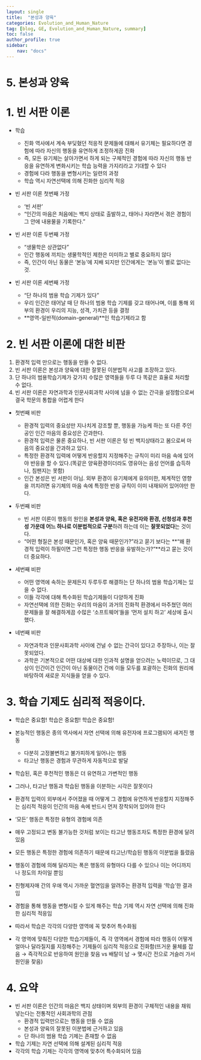 ```yaml
---
layout: single
title:  "본성과 양육"
categories: Evolution_and_Human_Nature
tag: [blog, GE, Evolution_and_Human_Nature, summary]
toc: false
author_profile: true
sidebar:
    nav: "docs"
---
```


# 5. 본성과 양육

# 1. 빈 서판 이론

- 학습
    - 진화 역사에서 계속 부딪혔던 적응적 문제들에 대해서 유기체는 필요하다면 경험에 따라 자신의 행동을 유연하게 조정하게끔 진화
    - 즉, 모든 유기체는 살아가면서 하게 되는 구체적인 경험에 따라 자신의 행동 반응을 유연하게 변화시키는 학습 능력을 가지리라고 기대할 수 있다
    - 경험에 다라 행동을 변형시키는 일련의 과정
    - 학습 역시 자연선택에 의해 진화한 심리적 적응

- 빈 서판 이론 첫번째 가정
    - ‘빈 서판’
    - “인간의 마음은 처음에는 백지 상태로 출발하고, 태어나 자라면서 겪은 경험이 그 안에 내용물을 기록한다.”
- 빈 서판 이론 두번째 가정
    - “생물학은 상관없다”
    - 인간 행동에 끼치는 생물학적인 제한은 미미하고 별로 중요하지 않다
    - 즉, 인간이 아닌 동물은 ‘본능’에 지배 되지만 인간에게는 ‘본능’이 별로 없다는 것.
- 빈 서판 이론 세번째 가정
    - “단 하나의 범용 학습 기제가 있다”
    - 우리 인간은 태어날 때 단 하나의 범용 학습 기제를 갖고 태어나며, 이를 통해 외부의 환경이 우리의 지능, 성격, 가치관 등을 결정
    - **영역-일반적(domain-general)**인 학습기제라고 함
    

# 2. 빈 서판 이론에 대한 비판

1. 환경적 입력 만으로는 행동을 만들 수 없다.
2. 빈 서판 이론은 본성과 양육에 대한 잘못된 이분법적 사고를 조장하고 있다.
3. 단 하나의 범용학습기제가 갖가지 수많은 영역들을 두루 다 똑같은 효율로 처리할 수 없다.
4. 빈 서판 이론은 자연과학과 인문사회과학 사이에 넘을 수 없는 간극을 설정함으로써 결국 학문의 통합을 어렵게 한다

- 첫번째 비판
    - 환경적 입력의 중요성만 지나치게 강조할 뿐, 행동을 가능케 하는 또 다른 주인공인 인간 마음의 중요성은 간과한다.
    - 환경적 입력은 물론 중요하나, 빈 서판 이론은 텅 빈 백지상태라고 봄으로써 마음의 중요성을 간과하고 있다.
    - 특정한 환경적 입력에 어떻게 반응할지 지정해주는 규칙이 미리 마음 속에 있어야 반응을 할 수 있다.(똑같은 양육환경이더라도 영유아는 음성 언어를 습득하나, 침팬지는 못함)
    - 인간 본성은 빈 서판이 아님. 외부 환경이 유기체에게 유의미한, 체계적인 영향을 끼치려면 유기체의 마음 속에 특정한 반응 규칙이 이미 내재되어 있어야만 한다.

- 두번째 비판
    - 빈 서판 이론이 행동의 원인을 **본성과 양육, 혹은 유전자와 환경, 선청성과 후천성 가운데 어느 하나로 이분법적으로 구분**하려 하는데 이는 **잘못되었다**는 것이다.
    - “어떤 형질은 본성 때문인가, 혹은 양육 때문인가?”라고 묻기 보다는 **“왜 환경적 입력이 하필이면 그런 특정한 행동 반응을 유발하는가?”**라고 묻는 것이 더 중요하다.

- 세번째 비판
    - 어떤 영역에 속하는 문제든지 두루두루 해결하는 단 하나의 범용 학습기제는 있을 수 없다.
    - 이들 각각에 대해 특수화된 학습기제들이 다양하게 진화
    - 자연선택에 의한 진화는 우리의 마음이 과거의 진화적 환경에서 마주쳤던 여러 문제들을 잘 해결하게끔 수많은 ‘소프트웨어’들을 ‘먼저 설치 하고’ 세상에 출시했다.

- 네번째 비판
    - 자연과학과 인문사회과학 사이에 건널 수 없는 간극이 있다고 주장하나, 이는 잘못되었다.
    - 과학은 기본적으로 어떤 대상에 대한 인과적 설명을 얻으려는 노력이므로, 그 대상이 인간이건 인간이 아닌 동물이건 간에 이들 모두를 포괄하는 진화의 원리에 바탕하여 새로운 지식들을 얻을 수 있다.

# 3. 학습 기제도 심리적 적응이다.

- 학습은 중요함! 학습은 중요함! 학습은 중요함!
- 본능적인 행동은 종의 역사에서 자연 선택에 의해 유전자에 프로그램되어 새겨진 행동
    - 다분히 고정불변하고 불가피하게 일어나는 행동
    - 타고난 행동은 경험과 무관하게 자동적으로 발달
    
- 학습된, 혹은 후천적인 행동은 더 유연하고 가변적인 행동

- 그러나, 타고난 행동과 학습된 행동을 이분하는 시각은 잘못이다
- 환경적 입력이 외부에서 주어졌을 때 어떻게 그 경험에 유연하게 반응할지 지정해주는 심리적 적응이 인간의 마음 속에 반드시 먼저 장착되어 있어야 한다
- ‘모든’ 행동은 특정한 유형의 경험에 의존
- 매우 고정되고 변동 불가능한 것처럼 보이는 타고난 행동조차도 특정한 환경에 달려 있음
- 모든 행동은 특정한 경험에 의존하기 때문에 타고난/학습된 행동의 이분법을 틀렸음
- 행동이 경험에 의해 달라지는 폭은 행동의 유형마다 다를 수 있으나 이는 어디까지나 정도의 차이일 뿐임
- 친형제자매 간의 우애 역시 가까운 혈연임을 알려주는 환경적 입력을 ‘학습’한 결과임
- 경험을 통해 행동을 변형시킬 수 있게 해주는 학습 기제 역시 자연 선택에 의해 진화한 심리적 적응임
- 따라서 학습은 각각의 다양한 영역에 꼭 맞추어 특수화됨
- 각 영역에 맞춰진 다양한 학습기제들이, 즉 각 영역에서 경험에 따라 행동이 어떻게 얼마나 달라질지를 지정해주는 기제들이 심리적 적응으로 진화함(뜨거운 물체를 잡음 → 즉각적으로 반응하여 원인을 찾음 vs 배탈이 남 → 몇시간 전으로 거슬러 가서 원인을 찾음)

# 4. 요약

- 빈 서판 이론은 인간의 마음은 백지 상태이며 외부의 환경이 구체적인 내용을 채워 넣는다는 전통적인 사회과학의 관점
    - 환경적 입력만으로는 행동을 만들 수 없음
    - 본성과 양육의 잘못된 이분법에 근거하고 있음
    - 단 하나의 범용 학습 기제는 존재할 수 없음
- 학습 기제는 자연 선택에 의해 설계된 심리적 적응
- 각각의 학습 기제는 각각의 영역에 맞추어 특수화되어 있음